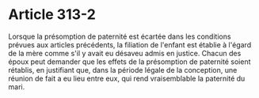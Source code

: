 # Article 313-2

Lorsque la présomption de paternité est écartée dans les conditions prévues aux articles précédents, la filiation de l'enfant est établie à l'égard de la mère comme s'il y avait eu désaveu admis en justice.   Chacun des époux peut demander que les effets de la présomption de paternité soient rétablis, en justifiant que, dans la période légale de la conception, une réunion de fait a eu lieu entre eux, qui rend vraisemblable la paternité du mari.